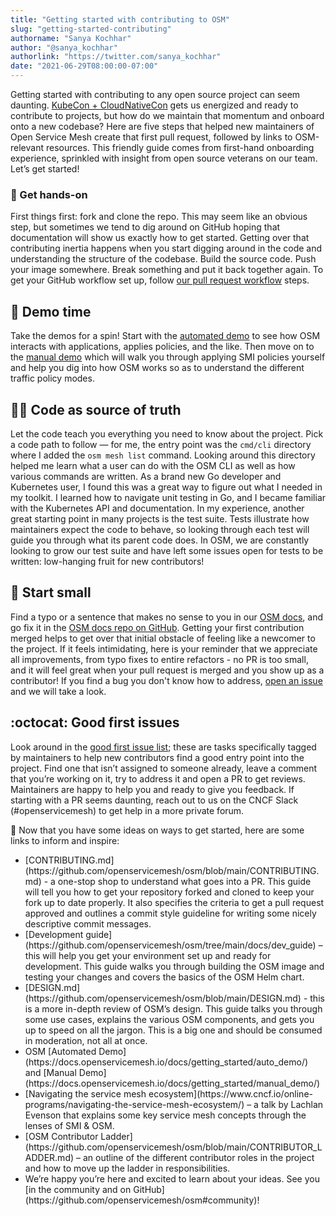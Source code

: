 ```yaml
---
title: "Getting started with contributing to OSM"
slug: "getting-started-contributing"
authorname: "Sanya Kochhar"
author: "@sanya_kochhar"
authorlink: "https://twitter.com/sanya_kochhar"
date: "2021-06-29T08:00:00-07:00"
---
```




Getting started with contributing to any open source project can seem daunting. [KubeCon + CloudNativeCon](https://www.cncf.io/kubecon-cloudnativecon-events/) gets us energized and ready to contribute to projects, but how do we maintain that momentum and onboard onto a new codebase? Here are five steps that helped new maintainers of Open Service Mesh create that first pull request, followed by links to OSM-relevant resources. This friendly guide comes from first-hand onboarding experience, sprinkled with insight from open source veterans on our team. Let’s get started!

<!--more-->

### :muscle: Get hands-on
First things first: fork and clone the repo. This may seem like an obvious step, but sometimes we tend to dig around on GitHub hoping that documentation will show us exactly how to get started. Getting over that contributing inertia happens when you start digging around in the code and understanding the structure of the codebase. Build the source code. Push your image somewhere. Break something and put it back together again. To get your GitHub workflow set up, follow [our pull request workflow](https://github.com/openservicemesh/osm/blob/main/CONTRIBUTING.md#pull-request-workflow) steps.

## :dancer: Demo time
Take the demos for a spin! Start with the [automated demo](https://docs.openservicemesh.io/docs/getting_started/auto_demo/) to see how OSM interacts with applications, applies policies, and the like. Then move on to the [manual demo](https://docs.openservicemesh.io/docs/getting_started/manual_demo/) which will walk you through applying SMI policies yourself and help you dig into how OSM works so as to understand the different traffic policy modes.

## :female_detective: Code as source of truth
Let the code teach you everything you need to know about the project. Pick a code path to follow — for me, the entry point was the `cmd/cli` directory where I added the `osm mesh list` command. Looking around this directory helped me learn what a user can do with the OSM CLI as well as how various commands are written. As a brand new Go developer and Kubernetes user, I found this was a great way to figure out what I needed in my toolkit. I learned how to navigate unit testing in Go, and I became familiar with the Kubernetes API and documentation. In my experience, another great starting point in many projects is the test suite. Tests illustrate how maintainers expect the code to behave, so looking through each test will guide you through what its parent code does. In OSM, we are constantly looking to grow our test suite and have left some issues open for tests to be written: low-hanging fruit for new contributors!

## :wrench:  Start small
Find a typo or a sentence that makes no sense to you in our [OSM docs](https://docs.openservicemesh.io/), and go fix it in the [OSM docs repo on GitHub](https://github.com/openservicemesh/osm-docs). Getting your first contribution merged helps to get over that initial obstacle of feeling like a newcomer to the project. If it feels intimidating, here is your reminder that we appreciate all improvements, from typo fixes to entire refactors - no PR is too small, and it will feel great when your pull request is merged and you show up as a contributor! If you find a bug you don't know how to address, [open an issue](https://github.com/openservicemesh/osm/issues/new/choose) and we will take a look.

## :octocat: Good first issues
Look around in the [good first issue list](https://github.com/openservicemesh/osm/contribute); these are tasks specifically tagged by maintainers to help new contributors find a good entry point into the project. Find one that isn’t assigned to someone already, leave a comment that you’re working on it, try to address it and open a PR to get reviews. Maintainers are happy to help you and ready to give you feedback. If starting with a PR seems daunting, reach out to us on the CNCF Slack (#openservicemesh) to get help in a more private forum.


:link: Now that you have some ideas on ways to get started, here are some links to inform and inspire:

<ul>
<li>[CONTRIBUTING.md](https://github.com/openservicemesh/osm/blob/main/CONTRIBUTING.md) - a one-stop shop to understand what goes into a PR. This guide will tell you how to get your repository forked and cloned to keep your fork up to date properly. It also specifies the criteria to get a pull request approved and outlines a commit style guideline for writing some nicely descriptive commit messages.</li>

<li>[Development guide](https://github.com/openservicemesh/osm/tree/main/docs/dev_guide) – this will help you get your environment set up and ready for development. This guide walks you through building the OSM image and testing your changes and covers the basics of the OSM Helm chart.</li>

<li>[DESIGN.md](https://github.com/openservicemesh/osm/blob/main/DESIGN.md) - this is a more in-depth review of OSM’s design. This guide talks you through some use cases, explains the various OSM components, and gets you up to speed on all the jargon. This is a big one and should be consumed in moderation, not all at once.</li>

<li>OSM [Automated Demo](https://docs.openservicemesh.io/docs/getting_started/auto_demo/) and [Manual Demo](https://docs.openservicemesh.io/docs/getting_started/manual_demo/)</li>

<li>[Navigating the service mesh ecosystem](https://www.cncf.io/online-programs/navigating-the-service-mesh-ecosystem/) – a talk by Lachlan Evenson that explains some key service mesh concepts through the lenses of SMI & OSM.</li>

<li>[OSM Contributor Ladder](https://github.com/openservicemesh/osm/blob/main/CONTRIBUTOR_LADDER.md) – an outline of the different contributor roles in the project and how to move up the ladder in responsibilities.</li>

<li>We’re happy you’re here and excited to learn about your ideas. See you [in the community and on GitHub](https://github.com/openservicemesh/osm#community)!</li>
<ul>
